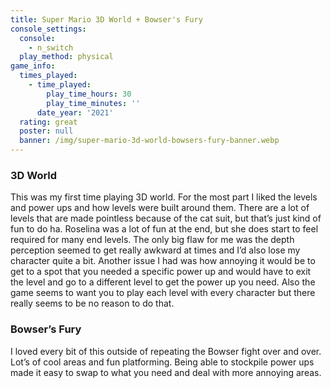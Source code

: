 ```yaml
---
title: Super Mario 3D World + Bowser's Fury
console_settings:
  console:
    - n_switch
  play_method: physical
game_info:
  times_played:
    - time_played:
        play_time_hours: 30
        play_time_minutes: ''
      date_year: '2021'
  rating: great
  poster: null
  banner: /img/super-mario-3d-world-bowsers-fury-banner.webp
---
```


### 3D World

This was my first time playing 3D world. For the most part I liked the levels and power ups and how levels were built around them. There are a lot of levels that are made pointless because of the cat suit, but that’s just kind of fun to do ha. Roselina was a lot of fun at the end, but she does start to feel required for many end levels. The only big flaw for me was the depth perception seemed to get really awkward at times and I’d also lose my character quite a bit. Another issue I had was how annoying it would be to get to a spot that you needed a specific power up and would have to exit the level and go to a different level to get the power up you need. Also the game seems to want you to play each level with every character but there really seems to be no reason to do that.

### Bowser’s Fury

I loved every bit of this outside of repeating the Bowser fight over and over. Lot’s of cool areas and fun platforming. Being able to stockpile power ups made it easy to swap to what you need and deal with more annoying areas.
